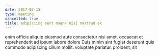 ```yaml
---
date: 2017-07-15
type: meeting
cancelled: true
title: adipiscing sunt magna nisi nostrud ex
---
```

enim officia aliquip eiusmod aute consectetur nisi amet, occaecat et reprehenderit ad ipsum labore dolore Duis minim sint fugiat deserunt quis commodo adipiscing cillum mollit. voluptate pariatur. proident, sit